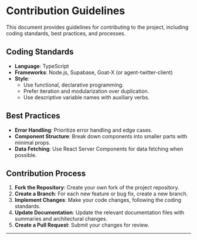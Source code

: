 # Contribution Guidelines

This document provides guidelines for contributing to the project, including coding standards, best practices, and processes.

## Coding Standards

- **Language**: TypeScript
- **Frameworks**: Node.js, Supabase, Goat-X (or agent-twitter-client)
- **Style**:
  - Use functional, declarative programming.
  - Prefer iteration and modularization over duplication.
  - Use descriptive variable names with auxiliary verbs.

## Best Practices

- **Error Handling**: Prioritize error handling and edge cases.
- **Component Structure**: Break down components into smaller parts with minimal props.
- **Data Fetching**: Use React Server Components for data fetching when possible.

## Contribution Process

1. **Fork the Repository**: Create your own fork of the project repository.
2. **Create a Branch**: For each new feature or bug fix, create a new branch.
3. **Implement Changes**: Make your code changes, following the coding standards.
4. **Update Documentation**: Update the relevant documentation files with summaries and architectural changes.
5. **Create a Pull Request**: Submit your changes for review.

---